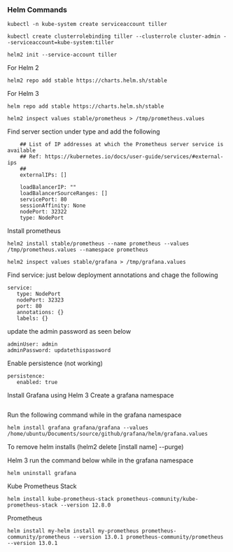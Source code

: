 ### Helm Commands

```
kubectl -n kube-system create serviceaccount tiller
```

```
kubectl create clusterrolebinding tiller --clusterrole cluster-admin --serviceaccount=kube-system:tiller
```

```
helm2 init --service-account tiller
```
For Helm 2
```
helm2 repo add stable https://charts.helm.sh/stable
```
For Helm 3
```
helm repo add stable https://charts.helm.sh/stable
```
```
helm2 inspect values stable/prometheus > /tmp/prometheus.values
```
Find server section under type and add the following 
```
    ## List of IP addresses at which the Prometheus server service is available
    ## Ref: https://kubernetes.io/docs/user-guide/services/#external-ips
    ##
    externalIPs: []

    loadBalancerIP: ""
    loadBalancerSourceRanges: []
    servicePort: 80
    sessionAffinity: None
    nodePort: 32322
    type: NodePort
```
Install prometheus
```
helm2 install stable/prometheus --name prometheus --values /tmp/prometheus.values --namespace prometheus
```
```
helm2 inspect values stable/grafana > /tmp/grafana.values
```
Find service: just below deployment annotations and chage the following
```
service:
   type: NodePort
   nodePort: 32323
   port: 80
   annotations: {}
   labels: {}
```
update the admin password as seen below
```
adminUser: admin
adminPassword: updatethispassword
```
Enable persistence (not working)
```
persistence:
   enabled: true
```
Install Grafana using Helm 3
Create a grafana namespace
```

```
Run the following command while in the grafana namespace
```
helm install grafana grafana/grafana --values /home/ubuntu/Documents/source/github/grafana/helm/grafana.values
```
To remove helm installs (helm2 delete [install name] --purge)

Helm 3 run the command below while in the grafana namespace
```
helm uninstall grafana
```


Kube Prometheus Stack

```
helm install kube-prometheus-stack prometheus-community/kube-prometheus-stack --version 12.8.0
```


Prometheus
```
helm install my-helm install my-prometheus prometheus-community/prometheus --version 13.0.1 prometheus-community/prometheus --version 13.0.1
```